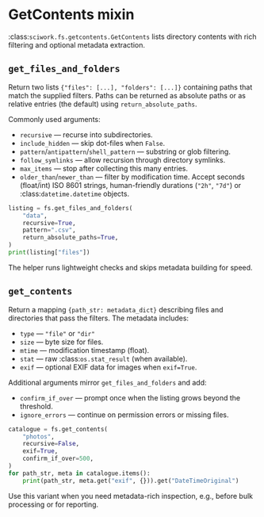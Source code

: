 # GetContents mixin

:class:`sciwork.fs.getcontents.GetContents` lists directory contents with rich
filtering and optional metadata extraction.

## ``get_files_and_folders``

Return two lists ``{"files": [...], "folders": [...]}`` containing paths that
match the supplied filters. Paths can be returned as absolute paths or as
relative entries (the default) using ``return_absolute_paths``.

Commonly used arguments:

- ``recursive`` — recurse into subdirectories.
- ``include_hidden`` — skip dot-files when ``False``.
- ``pattern``/``antipattern``/``shell_pattern`` — substring or glob filtering.
- ``follow_symlinks`` — allow recursion through directory symlinks.
- ``max_items`` — stop after collecting this many entries.
- ``older_than``/``newer_than`` — filter by modification time. Accept seconds
(float/int) ISO 8601 strings, human-friendly durations (``"2h"``, ``"7d"``)
or :class:`datetime.datetime` objects.

```python
listing = fs.get_files_and_folders(
    "data",
    recursive=True,
    pattern=".csv",
    return_absolute_paths=True,
)
print(listing["files"])
```

The helper runs lightweight checks and skips metadata building for speed.

## ``get_contents``

Return a mapping ``{path_str: metadata_dict}`` describing files and directories
that pass the filters. The metadata includes:

- ``type`` — ``"file"`` or ``"dir"``
- ``size`` — byte size for files.
- ``mtime`` — modification timestamp (float).
- ``stat`` — raw :class:`os.stat_result` (when available).
- ``exif`` — optional EXIF data for images when ``exif=True``.

Additional arguments mirror ``get_files_and_folders`` and add:

- ``confirm_if_over`` — prompt once when the listing grows beyond the threshold.
- ``ignore_errors`` — continue on permission errors or missing files.

```python
catalogue = fs.get_contents(
    "photos",
    recursive=False,
    exif=True,
    confirm_if_over=500,
)
for path_str, meta in catalogue.items():
    print(path_str, meta.get("exif", {})).get("DateTimeOriginal")
```

Use this variant when you need metadata-rich inspection, e.g., before bulk
processing or for reporting.